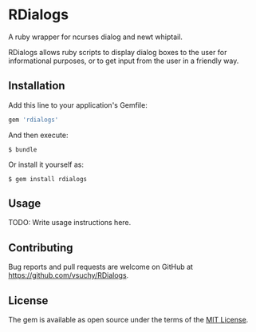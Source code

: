 # RDialogs

A ruby wrapper for ncurses dialog and newt whiptail.

RDialogs allows ruby scripts to display dialog boxes to the user for informational purposes,
or to get input from the user in a friendly way.


## Installation

Add this line to your application's Gemfile:

```ruby
gem 'rdialogs'
```

And then execute:

    $ bundle

Or install it yourself as:

    $ gem install rdialogs


## Usage

TODO: Write usage instructions here.


## Contributing

Bug reports and pull requests are welcome on GitHub at https://github.com/vsuchy/RDialogs.


## License

The gem is available as open source under the terms of the [MIT License](http://opensource.org/licenses/MIT).
